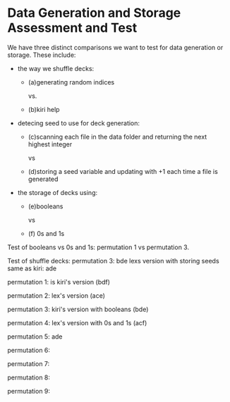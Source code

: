 # Data Generation and Storage Assessment and Test 

We have three distinct comparisons we want to test for data generation or storage.
These include:
- the way we shuffle decks:
  - (a)generating random indices
    
    vs.
  - (b)kiri help
- detecing seed to use for deck generation:
  - (c)scanning each file in the data folder and returning the next highest integer
    
    vs
  - (d)storing a seed variable and updating with +1 each time a file is generated
  
- the storage of decks using:
  - (e)booleans
    
    vs
  - (f) 0s and 1s
 
Test of booleans vs 0s and 1s:
permutation 1 vs permutation 3.

Test of shuffle decks:
permutation 3: bde
lexs version with storing seeds same as kiri: ade



permutation 1: is kiri's version (bdf)

permutation 2: lex's version (ace)

permutation 3: kiri's version with booleans (bde)

permutation 4: lex's version with 0s and 1s (acf)

permutation 5: ade

permutation 6: 

permutation 7: 

permutation 8: 

permutation 9: 
